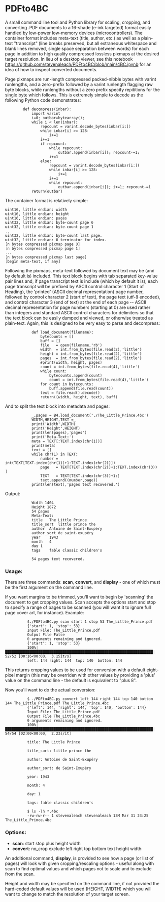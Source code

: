 # PDFto4BC

A small command line tool and Python library for scaling, cropping, and converting .PDF documents to a 16-shade (e-ink targeted) format easily handled by low-power low-memory devices (microcontrollers). The container format includes meta-text (title, author, etc.) as well as a plain-text "transcript" (line breaks preserved, but all extraneous whitespace and blank lines removed, single space separation between words) for each page in addition to high quality compressed lossless pixmaps at the desired target resolution. In lieu of a desktop viewer, see this notebook https://github.com/stevenaleach/PDFto4BC/blob/main/4BC.ipynb for an idea of how to inspect converted documents.

Page pixmaps are run-length compressed packed-nibble bytes with varint runlengths, and a zero-prefix followed by a varint runlength flagging raw byte blocks, while runlengths without a zero prefix specify repititions for the single byte which follows. This is extremely simple to decode as the following Python code demonstrates:

            def decompress(inbar):
                import varint
                i=0; outbar=bytearray();
                while i < len(inbar):
                    repcount = varint.decode_bytes(inbar[i:])
                    while inbar[i] >= 128:
                        i+=1
                    i+=1
                    if repcount:
                        while repcount:
                            outbar.append(inbar[i]); repcount-=1;
                        i+=1
                    else:
                        repcount = varint.decode_bytes(inbar[i:])
                        while inbar[i] >= 128:
                            i+=1
                        i+=1
                        while repcount:
                            outbar.append(inbar[i]); i+=1; repcount-=1
                return(outbar)

The container format is relatively simple:

    uint16, little endian: width
    uint16, little endian: height
    uint16, little endian: pages
    uint32, little endian: byte-count page 0
    uint32, little endian: byte-count page 1
    ..
    uint32, little endian: byte-count last page.
    uint32, little endian: 0 terminator for index.
    [n bytes compressed pixmap page 0]
    [n bytes compressed pixmap page 1]
    ...
    [n bytes compressed pixmap last page]
    [begin meta-text, if any]

Following the pixmaps, meta-text followed by document text may be (and by default is) included. This text block begins with tab separated key-value pair lines and, if page transcript text is include (which by default it is), each page transcript will be prefixed by ASCII control character 1 (Start of Heading), the 'printed' (ASCII decimal representation) page number, followed by control character 2 (start of text), the page text (utf-8 encoded), and control character 3 (end of text) at the end of each page -- ASCII decimal representation for page numbers (starting at 0) are used rather than integers and standard ASCII control characters for delimiters so that the text block can be easily dumped and viewed, or otherwise treated as plain-text. Again, this is designed to be very easy to parse and decompress:

                def load_document(filename):
                    bytecounts = []
                    buff = []
                    file   = open(filename,'rb')
                    width  = int.from_bytes(file.read(2),'little')
                    height = int.from_bytes(file.read(2),'little')
                    pages  = int.from_bytes(file.read(2),'little')
                    #print(width, height, pages)
                    count = int.from_bytes(file.read(4),'little')
                    while count:
                        bytecounts.append(count)
                        count = int.from_bytes(file.read(4),'little')
                    for count in bytecounts:
                        buff.append(file.read(count))
                    text = file.read().decode()
                    return((width, height, text), buff)
                    
And to split the text block into metadata and pages:

                _,pages = B4.load_document('./The_Little_Prince.4bc')
                WIDTH,HEIGHT,TEXT =_
                print('Width',WIDTH)
                print('Height',HEIGHT)
                print(len(pages),'pages')
                print('Meta-Text:')
                meta = TEXT[:TEXT.index(chr(1))]
                print(meta)
                text = []
                while chr(1) in TEXT:
                    number = int(TEXT[TEXT.index(chr(1))+1:TEXT.index(chr(2))])
                    page   = TEXT[TEXT.index(chr(2))+1:TEXT.index(chr(3)) ]
                    TEXT   = TEXT[TEXT.index(chr(3))+1:]
                    text.append((number,page))
                print(len(text),'pages text recovered.')
                
Output:

                Width 1404
                Height 1872
                54 pages
                Meta-Text:
                title	The Little Prince
                title_sort	little prince the
                author	Antoine de Saint-Exupéry
                author_sort	de saint-exupéry
                year	1943
                month	4
                day	1
                tags	fable classic children's

                54 pages text recovered.

### Usage:

There are three commands: **scan**, **convert**, and **display** - one of which must be the first argument on the command line.

If you want margins to be trimmed, you'll want to begin by 'scanning' the document to get cropping values. Scan accepts the options start and stop to specify a range of pages to be scanned (you will want it to ignore full page cover art, for instance). Example:

              $./PDFto4BC.py scan start 1 stop 53 The_Little_Prince.pdf 
              {'start': 1, 'stop': 53}
              Input File: The_Little_Prince.pdf
              Output File False
              0 arguments remaining and ignored.
              {'start': 1, 'stop': 53}
              100%|███████████████████████████████████████████████████████████████████| 52/52 [00:16<00:00,  3.15it/s]
              left: 144 right: 144  top: 140  bottom: 144

This returns cropping values to be used for conversion with a default eight-pixel margin (this may be overriden with other values by providing a 'plus' value on the command line - the default is equivalent to "plus 8".

Now you'll want to do the actual conversion:

              $ ./PDFto4BC.py convert left 144 right 144 top 140 bottom 144 The_Little_Prince.pdf The_Little_Prince.4bc
              {'left': 144, 'right': 144, 'top': 140, 'bottom': 144}
              Input File: The_Little_Prince.pdf
              Output File The_Little_Prince.4bc
              0 arguments remaining and ignored.
              100%|███████████████████████████████████████████████████████████████████| 54/54 [02:00<00:00,  2.23s/it]

              title: The Little Prince

              title_sort: little prince the

              author: Antoine de Saint-Exupéry

              author_sort: de Saint-Exupéry

              year: 1943

              month: 4

              day: 1

              tags: fable classic children's

              $ ls -lh *.4bc
              -rw-rw-r-- 1 stevenaleach stevenaleach 13M Mar 31 23:25 The_Little_Prince.4bc
             
 
### Options:
* **scan**: start stop plus height width
* **convert**: no_crop exclude left right top bottom text height width

An additional command, **display**, is provided to see how a page (or list of pages) will look with given cropping/rescaling options - useful along with scan to find optimal values and which pages not to scale and to exclude from the scan.

Height and width may be specified on the command line, if not provided the hard-coded default values will be used (HEIGHT, WIDTH) which you will want to change to match the resolution of your target screen.

